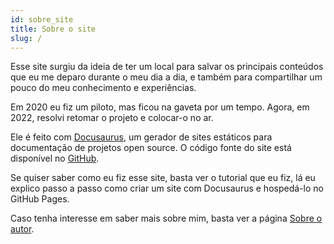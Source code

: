```yaml
---
id: sobre_site
title: Sobre o site
slug: /
---
```

Esse site surgiu da ideia de ter um local para salvar os principais conteúdos que eu me deparo durante o meu dia a dia, e também para compartilhar um pouco do meu conhecimento e experiências.

Em 2020 eu fiz um piloto, mas ficou na gaveta por um tempo. Agora, em 2022, resolvi retomar o projeto e colocar-o no ar.

Ele é feito com [Docusaurus](https://docusaurus.io/), um gerador de sites estáticos para documentação de projetos open source. O código fonte do site está disponível no [GitHub](https://github.com/lucasbaccan/code).

Se quiser saber como eu fiz esse site, basta ver o tutorial que eu fiz, lá eu explico passo a passo como criar um site com Docusaurus e hospedá-lo no GitHub Pages.

Caso tenha interesse em saber mais sobre mim, basta ver a página [Sobre o autor](/info/sobre_autor).